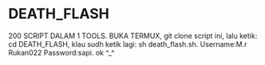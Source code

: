 # DEATH_FLASH
200 SCRIPT DALAM 1 TOOLS.
BUKA TERMUX, git clone script ini, lalu ketik: cd DEATH_FLASH, klau sudh ketik lagi: sh death_flash.sh.
Username:M.r Rukan022
Password:sapi.
ok ^_^
